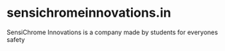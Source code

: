 # sensichromeinnovations.in
SensiChrome Innovations is a company made by students for everyones safety
